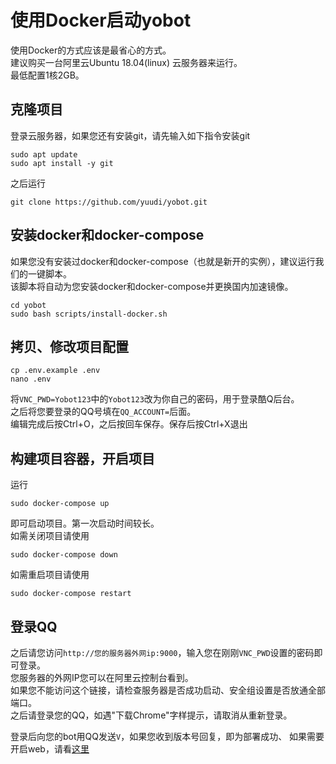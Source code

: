 # 使用Docker启动yobot
使用Docker的方式应该是最省心的方式。  
建议购买一台阿里云Ubuntu 18.04(linux) 云服务器来运行。  
最低配置1核2GB。  

## 克隆项目
登录云服务器，如果您还有安装git，请先输入如下指令安装git
```shell script
sudo apt update
sudo apt install -y git
```
之后运行
```shell script
git clone https://github.com/yuudi/yobot.git
```

## 安装docker和docker-compose
如果您没有安装过docker和docker-compose（也就是新开的实例），建议运行我们的一键脚本。  
该脚本将自动为您安装docker和docker-compose并更换国内加速镜像。  
```shell script
cd yobot
sudo bash scripts/install-docker.sh
```

## 拷贝、修改项目配置
```shell script
cp .env.example .env
nano .env
```
将`VNC_PWD=Yobot123`中的`Yobot123`改为你自己的密码，用于登录酷Q后台。  
之后将您要登录的QQ号填在`QQ_ACCOUNT=`后面。  
编辑完成后按Ctrl+O，之后按回车保存。保存后按Ctrl+X退出  

## 构建项目容器，开启项目
运行
```shell script
sudo docker-compose up
```
即可启动项目。第一次启动时间较长。  
如需关闭项目请使用  
```shell script
sudo docker-compose down
```
如需重启项目请使用  
```shell script
sudo docker-compose restart
```

## 登录QQ
之后请您访问`http://您的服务器外网ip:9000`，输入您在刚刚`VNC_PWD`设置的密码即可登录。  
您服务器的外网IP您可以在阿里云控制台看到。  
如果您不能访问这个链接，请检查服务器是否成功启动、安全组设置是否放通全部端口。  
之后请登录您的QQ，如遇"下载Chrome"字样提示，请取消从重新登录。

登录后向您的bot用QQ发送`V`，如果您收到版本号回复，即为部署成功、
如果需要开启web，请看[这里](../usage/web-mode.md)


